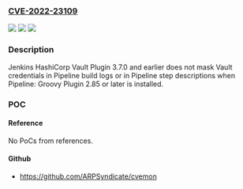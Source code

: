 ### [CVE-2022-23109](https://cve.mitre.org/cgi-bin/cvename.cgi?name=CVE-2022-23109)
![](https://img.shields.io/static/v1?label=Product&message=Jenkins%20HashiCorp%20Vault%20Plugin&color=blue)
![](https://img.shields.io/static/v1?label=Version&message=unspecified%3C%3D%203.7.0%20&color=brighgreen)
![](https://img.shields.io/static/v1?label=Vulnerability&message=n%2Fa&color=brighgreen)

### Description

Jenkins HashiCorp Vault Plugin 3.7.0 and earlier does not mask Vault credentials in Pipeline build logs or in Pipeline step descriptions when Pipeline: Groovy Plugin 2.85 or later is installed.

### POC

#### Reference
No PoCs from references.

#### Github
- https://github.com/ARPSyndicate/cvemon

